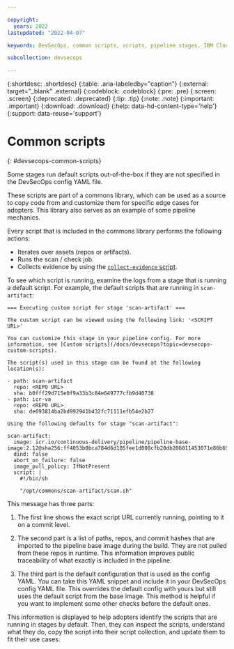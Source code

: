 ```yaml
---

copyright:
  years: 2022
lastupdated: "2022-04-07"

keywords: DevSecOps, common scripts, scripts, pipeline stages, IBM Cloud

subcollection: devsecops

---
```


{:shortdesc: .shortdesc}
{:table: .aria-labeledby="caption"}
{:external: target="_blank" .external}
{:codeblock: .codeblock}
{:pre: .pre}
{:screen: .screen}
{:deprecated: .deprecated}
{:tip: .tip}
{:note: .note}
{:important: .important}
{:download: .download}
{:help: data-hd-content-type='help'}
{:support: data-reuse='support'}

# Common scripts
{: #devsecops-common-scripts}

Some stages run default scripts out-of-the-box if they are not specified in the DevSecOps config YAML file.

These scripts are part of a commons library, which can be used as a source to copy code from and 
customize them for specific edge cases for adopters. This library also serves as an example 
of some pipeline mechanics.

Every script that is included in the commons library performs the following actions:

- Iterates over assets (repos or artifacts).
- Runs the scan / check job.
- Collects evidence by using the [`collect-evidence` script](/docs/devsecops?topic=devsecops-devsecops-collect-evidence).

To see which script is running, examine the logs from a stage that is running a default script. For example, the default scripts that are running in `scan-artifact`:

```text
=== Executing custom script for stage 'scan-artifact' ===

The custom script can be viewed using the following link: '<SCRIPT URL>'

You can customize this stage in your pipeline config. For more information, see [Custom scripts](/docs/devsecops?topic=devsecops-custom-scripts).

The script(s) used in this stage can be found at the following location(s):

- path: scan-artifact
  repo: <REPO URL>
  sha: b0fff29d715e0f9a33b3c84e649777cfb9d40738
- path: icr-va
  repo: <REPO URL>
  sha: de693814ba2bd992941b432fc71111efb54e2b27

Using the following defaults for stage "scan-artifact":

scan-artifact:
  image: icr.io/continuous-delivery/pipeline/pipeline-base-image:2.12@sha256:ff4053b0bca784d6d105fee1d008cfb20db206011453071e86b69ca3fde706a4
  dind: false
  abort_on_failure: false
  image_pull_policy: IfNotPresent
  script: |
    #!/bin/sh

    "/opt/commons/scan-artifact/scan.sh"

```

This message has three parts:

1. The first line shows the exact script URL currently running, pointing to it on a commit level.

2. The second part is a list of paths, repos, and commit hashes that are imported to the pipeline base image during the build. They are not pulled from these repos in runtime. This information improves public traceability of what exactly is included in the pipeline.

3. The third part is the default configuration that is used as the config YAML. You can take this YAML snippet and include it in your DevSecOps config YAML file. This overrides the default config with yours but still uses the default script from the base image. This method is helpful if you want to implement some other checks before the default ones.

This information is displayed to help adopters identify the scripts that are running in stages by default. Then, they can inspect the scripts, understand what they do, copy the script into their script collection, and update them to fit their use cases.
